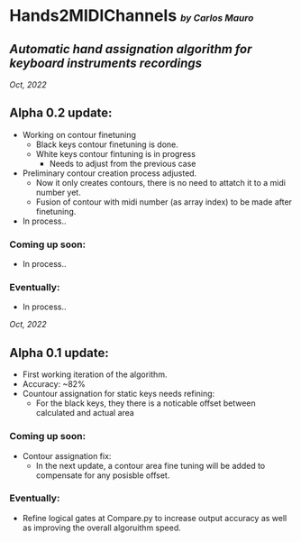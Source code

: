 # Hands2MIDIChannels <font size="3" >_by Carlos Mauro_ </font>

## _Automatic hand assignation algorithm for keyboard instruments recordings_

_Oct, 2022_

## Alpha 0.2 update:

- Working on contour finetuning
  - Black keys contour finetuning is done.
  - White keys contour fintuning is in progress
    - Needs to adjust from the previous case
- Preliminary contour creation process adjusted.
  - Now it only creates contours, there is no need to attatch it to a midi number yet.
  - Fusion of contour with midi number (as array index) to be made after finetuning.
- In process..

### Coming up soon:

- In process..

### Eventually:

- In process..

_Oct, 2022_

## Alpha 0.1 update:

- First working iteration of the algorithm.
- Accuracy: ~82%
- Countour assignation for static keys needs refining:
  - For the black keys, they there is a noticable offset between calculated and actual area

### Coming up soon:

- Contour assignation fix:
  - In the next update, a contour area fine tuning will be added to compensate for any posisble offset.

### Eventually:

- Refine logical gates at Compare.py to increase output accuracy as well as improving the overall algoruithm speed.
